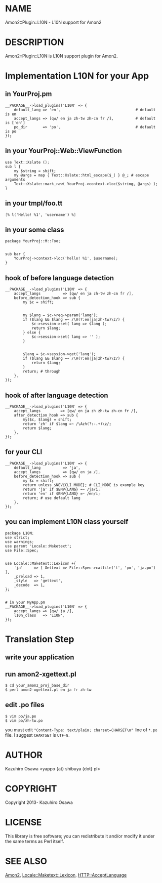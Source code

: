 # NAME

Amon2::Plugin::L10N - L10N support for Amon2

# DESCRIPTION

Amon2::Plugin::L10N is L10N support plugin for Amon2.

# Implementation L10N for your App

## in YourProj.pm

    __PACKAGE__->load_plugins('L10N' => {
        default_lang => 'en',                                  # default is en
        accept_langs => [qw/ en ja zh-tw zh-cn fr /],          # default is ['en']
        po_dir       => 'po',                                  # default is po
    });

## in your YourProj::Web::ViewFunction

    use Text::Xslate ();
    sub l {
        my $string = shift;
        my @args = map { Text::Xslate::html_escape($_) } @_; # escape arguments
        Text::Xslate::mark_raw( YourProj->context->loc($string, @args) );
    }

## in your tmpl/foo.tt

    [% l('Hello! %1', 'username') %]

## in your some class

    package YourProj::M::Foo;
    

    sub bar {
        YourProj->context->loc('hello! %1', $username);
    }

## hook of before language detection

    __PACKAGE__->load_plugins('L10N' => {
        accept_langs          => [qw/ en ja zh-tw zh-cn fr /],
        before_detection_hook => sub {
            my $c = shift;
    

            my $lang = $c->req->param('lang');
            if ($lang && $lang =~ /\A(?:en|ja|zh-tw)\z/) {
                $c->session->set( lang => $lang );
                return $lang;
            } else {
                $c->session->set( lang => '' );
            }
    

            $lang = $c->session->get('lang');
            if ($lang && $lang =~ /\A(?:en|ja|zh-tw)\z/) {
                return $lang;
            }
            return; # through
        },
    });

## hook of after language detection

    __PACKAGE__->load_plugins('L10N' => {
        accept_langs         => [qw/ en ja zh zh-tw zh-cn fr /],
        after_detection_hook => sub {
            my($c, $lang) = shift;
            return 'zh' if $lang =~ /\Azh(?:-.+)\z/;
            return $lang;
        },
    });

## for your CLI

    __PACKAGE__->load_plugins('L10N' => {
        default_lang          => 'ja',
        accept_langs          => [qw/ en ja /],
        before_detection_hook => sub {
            my $c = shift;
            return unless $NEV{CLI_MODE}; # CLI_MODE is example key
            return 'ja' if $ENV{LANG} =~ /ja/i;
            return 'en' if $ENV{LANG} =~ /en/i;
            return; # use default lang
        },
    });

## you can implement L10N class yourself 

    package L10N;
    use strict;
    use warnings;
    use parent 'Locale::Maketext';
    use File::Spec;
    

    use Locale::Maketext::Lexicon +{
        'ja'     => [ Gettext => File::Spec->catfile('t', 'po', 'ja.po') ],
        _preload => 1,
        _style   => 'gettext',
        _decode  => 1,
    };
    

    # in your MyApp.pm
    __PACKAGE__->load_plugins('L10N' => {
        accept_langs => [qw/ ja /],
        l10n_class   => 'L10N',
    });

# Translation Step

## write your application

## run amon2-xgettext.pl

    $ cd your_amon2_proj_base_dir
    $ perl amon2-xgettext.pl en ja fr zh-tw

## edit .po files

    $ vim po/ja.po
    $ vim po/zh-tw.po

you must edit `"Content-Type: text/plain; charset=CHARSET\n"` line of `*.po` file.
I suggest `CHARTSET` is `UTF-8`.

# AUTHOR

Kazuhiro Osawa <yappo {at} shibuya {dot} pl>

# COPYRIGHT

Copyright 2013- Kazuhiro Osawa

# LICENSE

This library is free software; you can redistribute it and/or modify
it under the same terms as Perl itself.

# SEE ALSO

[Amon2](http://search.cpan.org/perldoc?Amon2),
[Locale::Maketext::Lexicon](http://search.cpan.org/perldoc?Locale::Maketext::Lexicon),
[HTTP::AcceptLanguage](http://search.cpan.org/perldoc?HTTP::AcceptLanguage)
